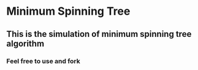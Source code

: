 # Minimum Spinning Tree
## This is the simulation of minimum spinning tree algorithm
### Feel free to use and fork
